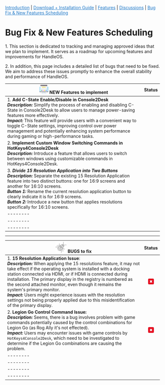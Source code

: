 <a href="README.md" style="color: #2079C8;">Introduction</a> | <a href="installation_guide.md" style="color: #2079C8;">Download + Installation Guide</a> | <a href="features.md" style="color: #2079C8;">Features</a> | <a href="https://github.com/Special-Niewbie/HandleOS/discussions" style="color: #2079C8;">Discussions</a> | <a href="BufFix_and_NewFeatures.md" style="color: #2079C8;">Bug Fix & New Features Scheduling</a>

<h1>Bug Fix & New Features Scheduling</h1>

<p>
  1. This section is dedicated to tracking and managing approved ideas that we plan to implement. It serves as a roadmap for upcoming features and improvements for HandleOS. 
</p>

<p>
  2. In addition, this page includes a detailed list of bugs that need to be fixed. We aim to address these issues promptly to enhance the overall stability and performance of HandleOS.
</p>



| <img height="30" src="Git_assets/NewFeatures.png">    NEW Features to implement | Status |
| ------------------------------------------------------------ | :----: |
| 1. **Add C-State Enable/Disable in Console2Desk**<br/>***Description:*** Simplify the process of enabling and disabling C-State in Console2Desk to allow users to manage power-saving features more effectively.<br/>***Impact:*** This feature will provide users with a convenient way to toggle C-State settings, improving control over power management and potentially enhancing system performance during gaming or high-performance tasks. |        |
| 2. **Implement Custom Window Switching Commands in HotKeys4Console2Desk**<br/>***Description:*** Introduce a feature that allows users to switch between windows using customizable commands in HotKeys4Console2Desk. |        |
| 3. ***Divide 15 Resolution Application into Two Buttons***<br/>***Description:*** Separate the existing 15 Resolution Application feature into two distinct buttons: one for 16:9 screens and another for 16:10 screens.<br/>***Button 1:*** Rename the current resolution application button to clearly indicate it is for 16:9 screens.<br/>***Button 2:*** Introduce a new button that applies resolutions specifically for 16:10 screens. |        |
| --------                                                     |        |
| --------                                                     |        |
| --------                                                     |        |



-----------------------------------------------------------------------------------------------------------------------------------------------------------------------------------



| <img height="36" src="Git_assets/Bugs0.png">   BUGS to fix   |                 Status                  |
| ------------------------------------------------------------ | :-------------------------------------: |
| 1. **15 Resolution Application Issue**:<br />***Description:*** When applying the 15 resolutions feature, it may not take effect if the operating system is installed with a docking station connected via HDMI, or if HDMI is connected during installation. The primary display in the registry is numbered as the second attached monitor, even though it remains the system's primary monitor.<br/>***Impact:*** Users might experience issues with the resolution settings not being properly applied due to this misidentification of the primary display. | <img width=20px src="Git_assets/x.png"> |
| 2. **Legion Go Control Command Issue:**<br />***Description:*** Seems, there is a bug involves problem with game commands potentially caused by the control combinations for Legion Go (as Rog Ally it's not effected).<br/>***Impact:*** Users may encounter issues with game controls by `HotKeys4Console2Desk`, which need to be investigated to determine if the Legion Go combinations are causing the problem. | <img width=20px src="Git_assets/x.png"> |
| --------                                                     |                                         |
| --------                                                     |                                         |
| --------                                                     |                                         |
| --------                                                     |                                         |